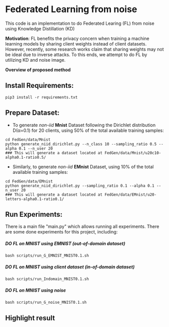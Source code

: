 # Federated Learning from noise

This code is an implementation to do Federated Learing (FL) from noise using Knowledge Distillation (KD)

**Motivation**: FL benefits the privacy concern when training a machine learning models by sharing client weights instead of client datasets. However, recently, some research works claim that sharing weights may not be ideal due to inverse attacks. To this ends, we attempt to do FL by utilizing KD and noise image.

**Overview of proposed method**


## Install Requirements:
```pip3 install -r requirements.txt```

  
## Prepare Dataset: 
* To generate *non-iid* **Mnist** Dataset following the Dirichlet distribution D(&alpha;=0.1) for 20 clients, using 50% of the total available training samples:
<pre><code>cd FedGen/data/Mnist
python generate_niid_dirichlet.py --n_class 10 --sampling_ratio 0.5 --alpha 0.1 --n_user 20
### This will generate a dataset located at FedGen/data/Mnist/u20c10-alpha0.1-ratio0.5/
</code></pre>
    

- Similarly, to generate *non-iid* **EMnist** Dataset, using 10% of the total available training samples:
<pre><code>cd FedGen/data/EMnist
python generate_niid_dirichlet.py --sampling_ratio 0.1 --alpha 0.1 --n_user 20 
### This will generate a dataset located at FedGen/data/EMnist/u20-letters-alpha0.1-ratio0.1/
</code></pre> 

## Run Experiments: 

There is a main file "main.py" which allows running all experiments.
There are some done experiments for this project, including:

##### DO FL on MNIST using EMNIST (out-of-domain dataset)
```bash scripts/run_G_EMNIST_MNIST0.1.sh```

##### DO FL on MNIST using client dataset (in-of-domain dataset)
```bash scripts/run_Indomain_MNIST0.1.sh```

##### DO FL on MNIST using noise
```bash scripts/run_G_noise_MNIST0.1.sh```

## Highlight result

